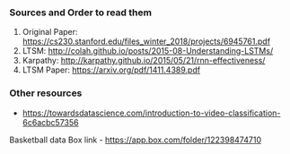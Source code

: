 ### Sources and Order to read them
1) Original Paper: https://cs230.stanford.edu/files_winter_2018/projects/6945761.pdf
2) LTSM: http://colah.github.io/posts/2015-08-Understanding-LSTMs/
3) Karpathy: http://karpathy.github.io/2015/05/21/rnn-effectiveness/
4) LTSM Paper: https://arxiv.org/pdf/1411.4389.pdf

### Other resources
- https://towardsdatascience.com/introduction-to-video-classification-6c6acbc57356

Basketball data Box link - https://app.box.com/folder/122398474710
